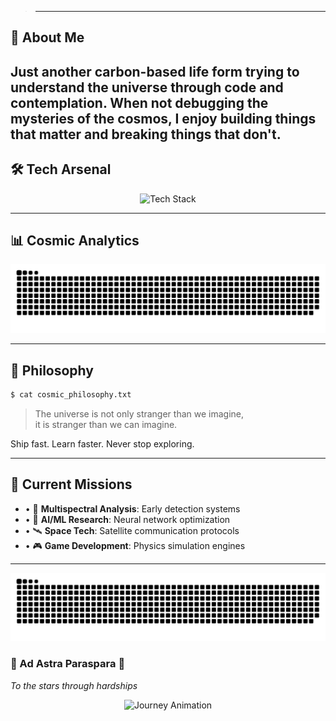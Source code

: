 >---
## 💫 About Me
Just another carbon-based life form trying to understand the universe through code and contemplation. When not debugging the mysteries of the cosmos, I enjoy building things that matter and breaking things that don't.
---
## 🛠️ Tech Arsenal
<div align="center">
<img src="https://skillicons.dev/icons?i=python,javascript,typescript,pytorch,tensorflow,docker,linux,git,vscode,github,aws&theme=dark" alt="Tech Stack" />
</div>

---
## 📊 Cosmic Analytics
<div align="center">
<img src="https://raw.githubusercontent.com/Platane/snk/output/github-contribution-grid-snake-dark.svg" alt="Neural Network Animation" />
</div>

---
## 🌟 Philosophy
```bash
$ cat cosmic_philosophy.txt
```
> The universe is not only stranger than we imagine,  
> it is stranger than we can imagine.

Ship fast. Learn faster. Never stop exploring.

---
## 🚀 Current Missions
- • 🔬 **Multispectral Analysis**: Early detection systems
- • 🤖 **AI/ML Research**: Neural network optimization  
- • 🛰️ **Space Tech**: Satellite communication protocols
- • 🎮 **Game Development**: Physics simulation engines

---
<div align="center">
<img src="https://raw.githubusercontent.com/Platane/snk/output/github-contribution-grid-snake.svg" alt="Contribution Snake Animation" />
</div>

### 🌌 Ad Astra Paraspara 🌌
*To the stars through hardships*

<div align="center">
<img src="https://readme-typing-svg.herokuapp.com?font=Fira+Code&weight=500&size=22&pause=1000&color=58A6FF&center=true&vCenter=true&width=435&lines=The+Journey+Continues...;Ad+Astra+Per+Aspera;🚀+Exploring+New+Frontiers+🚀;✨+To+The+Stars+✨" alt="Journey Animation" />
</div>

>
